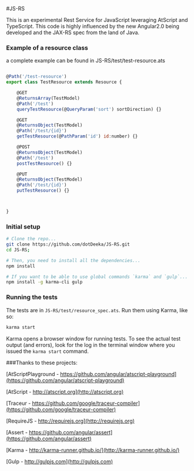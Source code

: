 #JS-RS

This is an experimental Rest Service for JavaScript leveraging AtScript and TypeScript. This code is highly influenced by
the new Angular2.0 being developed and the JAX-RS spec from the land of Java.

### Example of a resource class
a complete example can be found in JS-RS/test/test-resource.ats

```javascript

@Path('/test-resource')
export class TestResource extends Resource {

    @GET
    @ReturnsArray(TestModel)
    @Path('/test')
    queryTestResource(@QueryParam('sort') sortDirection) {}

    @GET
    @ReturnsObject(TestModel)
    @Path('/test/{id}')
    getTestResource(@PathParam('id') id:number) {}

    @POST
    @ReturnsObject(TestModel)
    @Path('/test')
    postTestResource() {}

    @PUT
    @ReturnsObject(TestModel)
    @Path('/test/{id}')
    putTestResource() {}



}
```

### Initial setup
```bash
# Clone the repo...
git clone https://github.com/dotDeeka/JS-RS.git
cd JS-RS;

# Then, you need to install all the dependencies...
npm install

# If you want to be able to use global commands `karma` and `gulp`...
npm install -g karma-cli gulp
```

### Running the tests
The tests are in `JS-RS/test/resource_spec.ats`. Run them using Karma, like so:
```bash
karma start
```
Karma opens a browser window for running tests. To see the actual test output (and errors), look for the log in the terminal window where you issued the `karma start` command.

###Thanks to these projects:

[AtScriptPlayground - https://github.com/angular/atscript-playground](https://github.com/angular/atscript-playground)

[AtScript - http://atscript.org](http://atscript.org)

[Traceur - https://github.com/google/traceur-compiler](https://github.com/google/traceur-compiler)

[RequireJS - http://requirejs.org](http://requirejs.org)

[Assert - https://github.com/angular/assert](https://github.com/angular/assert)

[Karma - http://karma-runner.github.io/](http://karma-runner.github.io/)

[Gulp - http://gulpjs.com](http://gulpjs.com)
